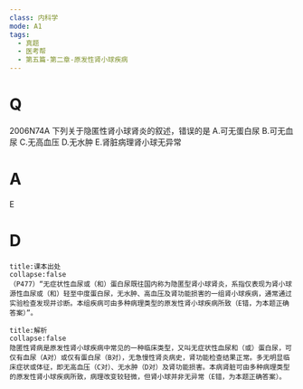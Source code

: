 ```yaml
---
class: 内科学
mode: A1
tags:
  - 真题
  - 医考帮
  - 第五篇-第二章-原发性肾小球疾病
---
```


# Q
2006N74A 下列关于隐匿性肾小球肾炎的叙述，错误的是
A.可无蛋白尿
B.可无血尿
C.无高血压
D.无水肿
E.肾脏病理肾小球无异常

# A
E
# D
```ad-note
title:课本出处
collapse:false
（P477）“无症状性血尿或（和）蛋白尿既往国内称为隐匿型肾小球肾炎，系指仅表现为肾小球源性血尿或（和）轻至中度蛋白尿，无水肿、高血压及肾功能损害的一组肾小球疾病，通常通过实验检查发现并诊断。本组疾病可由多种病理类型的原发性肾小球疾病所致（E错，为本题正确答案）”。
```

```ad-summary
title:解析
collapse:false
隐匿性肾病是原发性肾小球疾病中常见的一种临床类型，又叫无症状性血尿和（或）蛋白尿，可仅有血尿（A对）或仅有蛋白尿（B对），无急慢性肾炎病史，肾功能检查结果正常。多无明显临床症状或体征，即无高血压（C对）、无水肿（D对）及肾功能损害。本病肾脏可由多种病理类型的原发性肾小球疾病所致，病理改变较轻微，但肾小球并非无异常（E错，为本题正确答案）。
```

